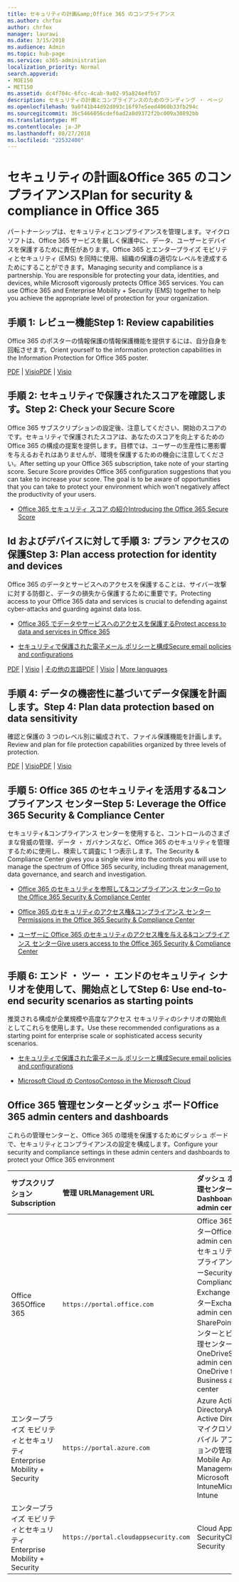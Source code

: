 ```yaml
---
title: セキュリティの計画&amp;Office 365 のコンプライアンス
ms.author: chrfox
author: chrfox
manager: laurawi
ms.date: 3/15/2018
ms.audience: Admin
ms.topic: hub-page
ms.service: o365-administration
localization_priority: Normal
search.appverid:
- MOE150
- MET150
ms.assetid: dc4f704c-6fcc-4cab-9a02-95a824e4fb57
description: セキュリティの計画とコンプライアンスのためのランディング ・ ページ
ms.openlocfilehash: 9a0f41b44d92d093c16f97e5eed4060b33fb294c
ms.sourcegitcommit: 36c5466056cdef6ad2a8d9372f2bc009a30892bb
ms.translationtype: MT
ms.contentlocale: ja-JP
ms.lasthandoff: 08/27/2018
ms.locfileid: "22532400"
---
```

# <a name="plan-for-security-amp-compliance-in-office-365"></a><span data-ttu-id="4ab60-103">セキュリティの計画&amp;Office 365 のコンプライアンス</span><span class="sxs-lookup"><span data-stu-id="4ab60-103">Plan for security &amp; compliance in Office 365</span></span>

<span data-ttu-id="4ab60-p101">パートナーシップは、セキュリティとコンプライアンスを管理します。マイクロソフトは、Office 365 サービスを厳しく保護中に、データ、ユーザーとデバイスを保護するために責任があります。Office 365 とエンタープライズ モビリティとセキュリティ (EMS) を同時に使用、組織の保護の適切なレベルを達成するためにすることができます。</span><span class="sxs-lookup"><span data-stu-id="4ab60-p101">Managing security and compliance is a partnership. You are responsible for protecting your data, identities, and devices, while Microsoft vigorously protects Office 365 services. You can use Office 365 and Enterprise Mobility + Security (EMS) together to help you achieve the appropriate level of protection for your organization.</span></span>
  
## <a name="step-1-review-capabilities"></a><span data-ttu-id="4ab60-107">手順 1: レビュー機能</span><span class="sxs-lookup"><span data-stu-id="4ab60-107">Step 1: Review capabilities</span></span>

<span data-ttu-id="4ab60-108">Office 365 のポスターの情報保護の情報保護機能を提供するには、自分自身を回転させます。</span><span class="sxs-lookup"><span data-stu-id="4ab60-108">Orient yourself to the information protection capabilities in the Information Protection for Office 365 poster.</span></span> 
  
<span data-ttu-id="4ab60-109">[PDF](https://download.microsoft.com/download/2/3/D/23D91386-8349-4F7A-9470-FD5AED861F16/MSFT_cloud_architecture_informationprotection.pdf) | [Visio](https://download.microsoft.com/download/2/3/D/23D91386-8349-4F7A-9470-FD5AED861F16/MSFT_cloud_architecture_informationprotection.vsd)</span><span class="sxs-lookup"><span data-stu-id="4ab60-109">[PDF](https://download.microsoft.com/download/2/3/D/23D91386-8349-4F7A-9470-FD5AED861F16/MSFT_cloud_architecture_informationprotection.pdf) | [Visio](https://download.microsoft.com/download/2/3/D/23D91386-8349-4F7A-9470-FD5AED861F16/MSFT_cloud_architecture_informationprotection.vsd)</span></span>
  
## <a name="step-2-check-your-secure-score"></a><span data-ttu-id="4ab60-110">手順 2: セキュリティで保護されたスコアを確認します。</span><span class="sxs-lookup"><span data-stu-id="4ab60-110">Step 2: Check your Secure Score</span></span>

<span data-ttu-id="4ab60-p102">Office 365 サブスクリプションの設定後、注意してください、開始のスコアのです。セキュリティで保護されたスコアは、あなたのスコアを向上するための Office 365 の構成の提案を提供します。目標では、ユーザーの生産性に悪影響を与えるおそれはありませんが、環境を保護するための機会に注意してください。</span><span class="sxs-lookup"><span data-stu-id="4ab60-p102">After setting up your Office 365 subscription, take note of your starting score. Secure Score provides Office 365 configuration suggestions that you can take to increase your score. The goal is to be aware of opportunities that you can take to protect your environment which won't negatively affect the productivity of your users.</span></span>
  
- [<span data-ttu-id="4ab60-114">Office 365 セキュリティ スコア の紹介</span><span class="sxs-lookup"><span data-stu-id="4ab60-114">Introducing the Office 365 Secure Score</span></span>](office-365-secure-score.md)
    
## <a name="step-3-plan-access-protection-for-identity-and-devices"></a><span data-ttu-id="4ab60-115">Id およびデバイスに対して手順 3: プラン アクセスの保護</span><span class="sxs-lookup"><span data-stu-id="4ab60-115">Step 3: Plan access protection for identity and devices</span></span>

<span data-ttu-id="4ab60-116">Office 365 のデータとサービスへのアクセスを保護することは、サイバー攻撃に対する防御と、データの損失から保護するために重要です。</span><span class="sxs-lookup"><span data-stu-id="4ab60-116">Protecting access to your Office 365 data and services is crucial to defending against cyber-attacks and guarding against data loss.</span></span>
  
- [<span data-ttu-id="4ab60-117">Office 365 でデータやサービスへのアクセスを保護する</span><span class="sxs-lookup"><span data-stu-id="4ab60-117">Protect access to data and services in Office 365</span></span>](protect-access-to-data-and-services.md)
    
- [<span data-ttu-id="4ab60-118">セキュリティで保護された電子メール ポリシーと構成</span><span class="sxs-lookup"><span data-stu-id="4ab60-118">Secure email policies and configurations</span></span>](https://docs.microsoft.com/microsoft-365/enterprise/secure-email-recommended-policies)
    
<span data-ttu-id="4ab60-119">[PDF](https://go.microsoft.com/fwlink/p/?linkid=841656) | [Visio](https://go.microsoft.com/fwlink/p/?linkid=841657) | [その他の言語](https://www.microsoft.com/download/details.aspx?id=55032)</span><span class="sxs-lookup"><span data-stu-id="4ab60-119">[PDF](https://go.microsoft.com/fwlink/p/?linkid=841656) | [Visio](https://go.microsoft.com/fwlink/p/?linkid=841657) | [More languages](https://www.microsoft.com/download/details.aspx?id=55032)</span></span>
  
## <a name="step-4-plan-data-protection-based-on-data-sensitivity"></a><span data-ttu-id="4ab60-120">手順 4: データの機密性に基づいてデータ保護を計画します。</span><span class="sxs-lookup"><span data-stu-id="4ab60-120">Step 4: Plan data protection based on data sensitivity</span></span>

<span data-ttu-id="4ab60-121">確認と保護の 3 つのレベル別に編成されて、ファイル保護機能を計画します。</span><span class="sxs-lookup"><span data-stu-id="4ab60-121">Review and plan for file protection capabilities organized by three levels of protection.</span></span>
  
<span data-ttu-id="4ab60-122">[PDF](http://download.microsoft.com/download/7/8/9/789645A5-BD10-4541-BC33-F8D1EFF5E911/MSFT_cloud_architecture_O365%20file%20protection.pdf) | [Visio](http://download.microsoft.com/download/7/8/9/789645A5-BD10-4541-BC33-F8D1EFF5E911/MSFT_cloud_architecture_O365%20file%20protection.vsdx)</span><span class="sxs-lookup"><span data-stu-id="4ab60-122">[PDF](http://download.microsoft.com/download/7/8/9/789645A5-BD10-4541-BC33-F8D1EFF5E911/MSFT_cloud_architecture_O365%20file%20protection.pdf) | [Visio](http://download.microsoft.com/download/7/8/9/789645A5-BD10-4541-BC33-F8D1EFF5E911/MSFT_cloud_architecture_O365%20file%20protection.vsdx)</span></span>
  
## <a name="step-5-leverage-the-office-365-security-amp-compliance-center"></a><span data-ttu-id="4ab60-123">手順 5: Office 365 のセキュリティを活用する&amp;コンプライアンス センター</span><span class="sxs-lookup"><span data-stu-id="4ab60-123">Step 5: Leverage the Office 365 Security &amp; Compliance Center</span></span>

<span data-ttu-id="4ab60-124">セキュリティ&amp;コンプライアンス センターを使用すると、コントロールのさまざまな脅威の管理、データ ・ ガバナンスなど、Office 365 のセキュリティを管理するために使用し、検索して調査に 1 つ表示します。</span><span class="sxs-lookup"><span data-stu-id="4ab60-124">The Security &amp; Compliance Center gives you a single view into the controls you will use to manage the spectrum of Office 365 security, including threat management, data governance, and search and investigation.</span></span> 
  
- [<span data-ttu-id="4ab60-125">Office 365 のセキュリティを参照して&amp;コンプライアンス センター</span><span class="sxs-lookup"><span data-stu-id="4ab60-125">Go to the Office 365 Security &amp; Compliance Center</span></span>](go-to-the-securitycompliance-center.md)
    
- [<span data-ttu-id="4ab60-126">Office 365 のセキュリティのアクセス権&amp;コンプライアンス センター</span><span class="sxs-lookup"><span data-stu-id="4ab60-126">Permissions in the Office 365 Security &amp; Compliance Center</span></span>](permissions-in-the-security-and-compliance-center.md)
    
- [<span data-ttu-id="4ab60-127">ユーザーに Office 365 のセキュリティのアクセス権を与える&amp;コンプライアンス センター</span><span class="sxs-lookup"><span data-stu-id="4ab60-127">Give users access to the Office 365 Security &amp; Compliance Center</span></span>](grant-access-to-the-security-and-compliance-center.md)
    
## <a name="step-6-use-end-to-end-security-scenarios-as-starting-points"></a><span data-ttu-id="4ab60-128">手順 6: エンド ・ ツー ・ エンドのセキュリティ シナリオを使用して、開始点として</span><span class="sxs-lookup"><span data-stu-id="4ab60-128">Step 6: Use end-to-end security scenarios as starting points</span></span>

<span data-ttu-id="4ab60-129">推奨される構成が企業規模や高度なアクセス セキュリティのシナリオの開始点としてこれらを使用します。</span><span class="sxs-lookup"><span data-stu-id="4ab60-129">Use these recommended configurations as a starting point for enterprise scale or sophisticated access security scenarios.</span></span>
  
- [<span data-ttu-id="4ab60-130">セキュリティで保護された電子メール ポリシーと構成</span><span class="sxs-lookup"><span data-stu-id="4ab60-130">Secure email policies and configurations</span></span>](https://docs.microsoft.com/microsoft-365/enterprise/secure-email-recommended-policies)
    
- [<span data-ttu-id="4ab60-131">Microsoft Cloud の Contoso</span><span class="sxs-lookup"><span data-stu-id="4ab60-131">Contoso in the Microsoft Cloud</span></span>](http://aka.ms/cloudarchcontoso)
    
## <a name="office-365-admin-centers-and-dashboards"></a><span data-ttu-id="4ab60-132">Office 365 管理センターとダッシュ ボード</span><span class="sxs-lookup"><span data-stu-id="4ab60-132">Office 365 admin centers and dashboards</span></span>

<span data-ttu-id="4ab60-133">これらの管理センターと、Office 365 の環境を保護するためにダッシュ ボードで、セキュリティとコンプライアンスの設定を構成します。</span><span class="sxs-lookup"><span data-stu-id="4ab60-133">Configure your security and compliance settings in these admin centers and dashboards to protect your Office 365 environment</span></span>
  
|<span data-ttu-id="4ab60-134">**サブスクリプション**</span><span class="sxs-lookup"><span data-stu-id="4ab60-134">**Subscription**</span></span>|<span data-ttu-id="4ab60-135">**管理 URL**</span><span class="sxs-lookup"><span data-stu-id="4ab60-135">**Management URL**</span></span>|<span data-ttu-id="4ab60-136">**ダッシュ ボードと管理センター**</span><span class="sxs-lookup"><span data-stu-id="4ab60-136">**Dashboards and admin centers**</span></span>|
|:-----|:-----|:-----|
|<span data-ttu-id="4ab60-137">Office 365</span><span class="sxs-lookup"><span data-stu-id="4ab60-137">Office 365</span></span>  <br/> |`https://portal.office.com`  <br/> | <span data-ttu-id="4ab60-138">Office 365 管理センター</span><span class="sxs-lookup"><span data-stu-id="4ab60-138">Office 365 admin center</span></span>  <br/>  <span data-ttu-id="4ab60-139">セキュリティ&amp;コンプライアンス センター</span><span class="sxs-lookup"><span data-stu-id="4ab60-139">Security &amp; Compliance Center</span></span>  <br/>  <span data-ttu-id="4ab60-140">Exchange 管理センター</span><span class="sxs-lookup"><span data-stu-id="4ab60-140">Exchange admin center</span></span>  <br/>  <span data-ttu-id="4ab60-141">SharePoint 管理者センターとビジネス管理センターの OneDrive</span><span class="sxs-lookup"><span data-stu-id="4ab60-141">SharePoint admin center and OneDrive for Business admin center</span></span>  <br/> |
|<span data-ttu-id="4ab60-142">エンタープライズ モビリティとセキュリティ</span><span class="sxs-lookup"><span data-stu-id="4ab60-142">Enterprise Mobility + Security</span></span>  <br/> |`https://portal.azure.com`  <br/> | <span data-ttu-id="4ab60-143">Azure Active Directory</span><span class="sxs-lookup"><span data-stu-id="4ab60-143">Azure Active Directory</span></span>  <br/>  <span data-ttu-id="4ab60-144">マイクロソフトのモバイル アプリケーションの管理</span><span class="sxs-lookup"><span data-stu-id="4ab60-144">Microsoft Mobile Application Management</span></span>  <br/>  <span data-ttu-id="4ab60-145">Microsoft Intune</span><span class="sxs-lookup"><span data-stu-id="4ab60-145">Microsoft Intune</span></span>  <br/> |
|<span data-ttu-id="4ab60-146">エンタープライズ モビリティとセキュリティ</span><span class="sxs-lookup"><span data-stu-id="4ab60-146">Enterprise Mobility + Security</span></span>  <br/> |`https://portal.cloudappsecurity.com`  <br/> | <span data-ttu-id="4ab60-147">Cloud App Security</span><span class="sxs-lookup"><span data-stu-id="4ab60-147">Cloud App Security</span></span>  <br/> |
   

